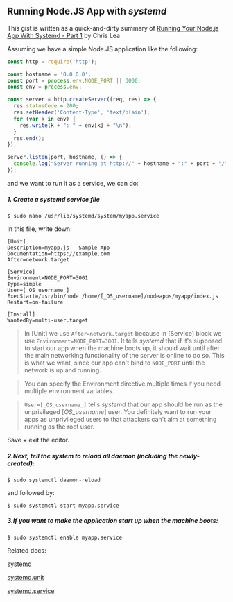 ## Running Node.JS App with _systemd_

This gist is written as a quick-and-dirty summary of [Running Your Node.js App With Systemd - Part 1](https://nodesource.com/blog/running-your-node-js-app-with-systemd-part-1/) by Chris Lea

Assuming we have a simple Node.JS application like the following:

```javascript
const http = require('http');

const hostname = '0.0.0.0';
const port = process.env.NODE_PORT || 3000;
const env = process.env;

const server = http.createServer((req, res) => {
  res.statusCode = 200;
  res.setHeader('Content-Type', 'text/plain');
  for (var k in env) {
    res.write(k + ": " + env[k] + "\n");
  }
  res.end();
});

server.listen(port, hostname, () => {
  console.log("Server running at http://" + hostname + ":" + port + "/");
});
```

and we want to run it as a service, we can do:

##### 1. Create a systemd service file

```
$ sudo nano /usr/lib/systemd/system/myapp.service
```

In this file, write down:

```
[Unit]
Description=myapp.js - Sample App
Documentation=https://example.com
After=network.target

[Service]
Environment=NODE_PORT=3001
Type=simple
User=[_OS_username_]
ExecStart=/usr/bin/node /home/[_OS_username]/nodeapps/myapp/index.js
Restart=on-failure

[Install]
WantedBy=multi-user.target
```

> In \[Unit\] we use ```After=network.target``` because in \[Service\] block we use ```Environment=NODE_PORT=3001```. It tells _systemd_ that if it's supposed to start our app when the machine boots up, it should wait until after the main networking functionality of the server is online to do so. This is what we want, since our app can't bind to ```NODE_PORT``` until the network is up and running.

> You can specify the Environment directive multiple times if you need multiple environment variables.

> ```User=[_OS_username_]``` tells _systemd_ that our app should be run as the unprivileged [_OS_username_] user. You definitely want to run your apps as unprivileged users to that attackers can't aim at something running as the root user.

Save + exit the editor.

##### 2.Next, tell the system to reload all daemon (including the newly-created):

```
$ sudo systemctl daemon-reload
```

and followed by:

```
$ sudo systemctl start myapp.service
```

##### 3.If you want to make the application start up when the machine boots:

```
$ sudo systemctl enable myapp.service
```

Related docs:

[systemd](https://www.freedesktop.org/software/systemd/man/systemd.html#)

[systemd.unit](https://www.freedesktop.org/software/systemd/man/systemd.unit.html)

[systemd.service](https://www.freedesktop.org/software/systemd/man/systemd.service.html#)